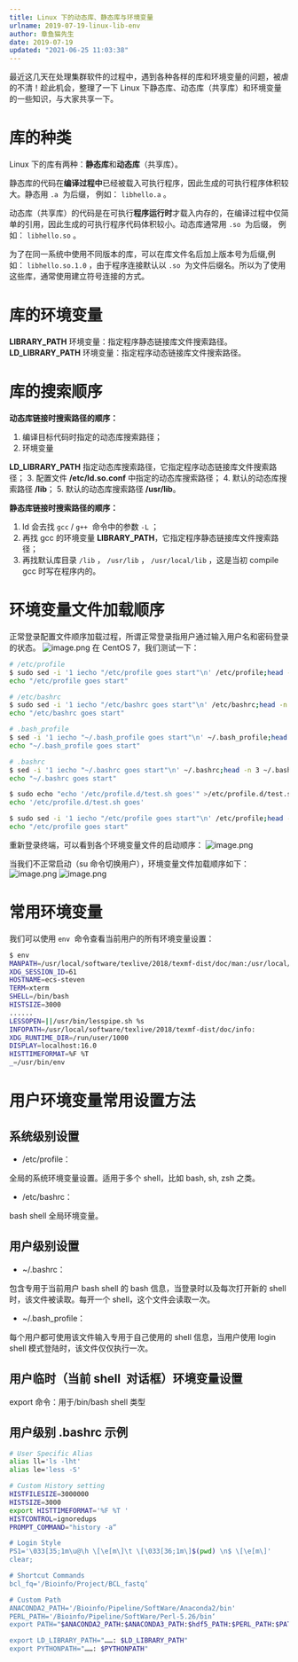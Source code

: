 ```yaml
---
title: Linux 下的动态库、静态库与环境变量
urlname: 2019-07-19-linux-lib-env
author: 章鱼猫先生
date: 2019-07-19
updated: "2021-06-25 11:03:38"
---
```


最近这几天在处理集群软件的过程中，遇到各种各样的库和环境变量的问题，被虐的不清！趁此机会，整理了一下 Linux 下静态库、动态库（共享库）和环境变量的一些知识，与大家共享一下。

# 库的种类

Linux 下的库有两种：**静态库**和**动态库**（共享库）。

静态库的代码在**编译过程中**已经被载入可执行程序，因此生成的可执行程序体积较大。静态用 `.a`  为后缀， 例如： `libhello.a` 。

动态库（共享库）的代码是在可执行**程序运行时**才载入内存的，在编译过程中仅简单的引用，因此生成的可执行程序代码体积较小。动态库通常用 `.so`  为后缀， 例如： `libhello.so` 。

为了在同一系统中使用不同版本的库，可以在库文件名后加上版本号为后缀,例如： `libhello.so.1.0` ，由于程序连接默认以 `.so`  为文件后缀名。所以为了使用这些库，通常使用建立符号连接的方式。

# 库的环境变量

**LIBRARY_PATH**
环境变量：指定程序静态链接库文件搜索路径。
**LD_LIBRARY_PATH**
环境变量：指定程序动态链接库文件搜索路径。

# 库的搜索顺序

**动态库链接时搜索路径的顺序：**

1.  编译目标代码时指定的动态库搜索路径；
2.  环境变量

**LD_LIBRARY_PATH** 指定动态库搜索路径，它指定程序动态链接库文件搜索路径；
3\. 配置文件
**/etc/ld.so.conf** 中指定的动态库搜索路径；
4\. 默认的动态库搜索路径
**/lib**；
5\. 默认的动态库搜索路径
**/usr/lib**。

**静态库链接时搜索路径的顺序：**

1.  ld 会去找 `gcc` / `g++`  命令中的参数 `-L` ；
2.  再找 gcc 的环境变量 **LIBRARY_PATH**，它指定程序静态链接库文件搜索路径；
3.  再找默认库目录 `/lib` ， `/usr/lib` ， `/usr/local/lib` ，这是当初 compile gcc 时写在程序内的。

# 环境变量文件加载顺序

正常登录配置文件顺序加载过程，所谓正常登录指用户通过输入用户名和密码登录的状态。
![image.png](https://shub.weiyan.tech/yuque/elog-cookbook-img/FptKcws_nVYWLZzaExTtEwHh2ErM.png)
在 CentOS 7，我们测试一下：

```bash
# /etc/profile
$ sudo sed -i '1 iecho "/etc/profile goes start"\n' /etc/profile;head -n 3 /etc/profile
echo "/etc/profile goes start"

# /etc/bashrc
$ sudo sed -i '1 iecho "/etc/bashrc goes start"\n' /etc/bashrc;head -n 3 /etc/bashrc
echo "/etc/bashrc goes start"

# .bash_profile
$ sed -i '1 iecho "~/.bash_profile goes start"\n' ~/.bash_profile;head -n 3 ~/.bash_profile
echo "~/.bash_profile goes start"

# .bashrc
$ sed -i '1 iecho "~/.bashrc goes start"\n' ~/.bashrc;head -n 3 ~/.bashrc
echo "~/.bashrc goes start"

$ sudo echo "echo '/etc/profile.d/test.sh goes'" >/etc/profile.d/test.sh;cat /etc/profile.d/test.sh
echo '/etc/profile.d/test.sh goes'

$ sudo sed -i '1 iecho "/etc/profile goes start"\n' /etc/profile;head -n 3 /etc/profile
echo "/etc/profile goes start"
```

重新登录终端，可以看到各个环境变量文件的启动顺序：
![image.png](https://shub.weiyan.tech/yuque/elog-cookbook-img/FjfxnRc511xnemv-cNNPqrgYnswQ.png)

当我们不正常启动（su 命令切换用户），环境变量文件加载顺序如下：
![image.png](https://shub.weiyan.tech/yuque/elog-cookbook-img/FrboYfll_7NrzHqTK7q0NHc1Ul0Q.png)
![image.png](https://shub.weiyan.tech/yuque/elog-cookbook-img/Fr52DR5Y6x87q6dltzXuIzQQf09-.png)

# 常用环境变量

我们可以使用 `env`  命令查看当前用户的所有环境变量设置：

```bash
$ env
MANPATH=/usr/local/software/texlive/2018/texmf-dist/doc/man:/usr/local/auto-devops/ansible/docs/man:
XDG_SESSION_ID=61
HOSTNAME=ecs-steven
TERM=xterm
SHELL=/bin/bash
HISTSIZE=3000
......
LESSOPEN=||/usr/bin/lesspipe.sh %s
INFOPATH=/usr/local/software/texlive/2018/texmf-dist/doc/info:
XDG_RUNTIME_DIR=/run/user/1000
DISPLAY=localhost:16.0
HISTTIMEFORMAT=%F %T
_=/usr/bin/env
```

# **用户环境变量常用设置方法**

## 系统级别设置

- /etc/profile：

全局的系统环境变量设置。适用于多个 shell，比如 bash, sh, zsh 之类。

- /etc/bashrc：

bash shell 全局环境变量。

## 用户级别设置

- \~/.bashrc：

包含专用于当前用户 bash
shell 的 bash 信息，当登录时以及每次打开新的 shell
时，该文件被读取。每开一个 shell，这个文件会读取一次。

- \~/.bash_profile：

每个用户都可使用该文件输入专用于自己使用的 shell 信息，当用户使用 login
shell 模式登陆时，该文件仅仅执行一次。

## **用户临时（当前 shell  对话框）环境变量设置**

export
命令：用于/bin/bash shell 类型

## 用户级别 .bashrc 示例

```bash
# User Specific Alias
alias ll='ls -lht'
alias le='less -S'

# Custom History setting
HISTFILESIZE=3000000
HISTSIZE=3000
export HISTTIMEFORMAT='%F %T '
HISTCONTROL=ignoredups
PROMPT_COMMAND="history -a“

# Login Style
PS1='\033[35;1m\u@\h \[\e[m\]\t \[\033[36;1m\]$(pwd) \n$ \[\e[m\]'
clear;

# Shortcut Commands
bcl_fq='/Bioinfo/Project/BCL_fastq‘

# Custom Path
ANACONDA2_PATH='/Bioinfo/Pipeline/SoftWare/Anaconda2/bin'
PERL_PATH='/Bioinfo/Pipeline/SoftWare/Perl-5.26/bin‘
export PATH="$ANACONDA2_PATH:$ANACONDA3_PATH:$hdf5_PATH:$PERL_PATH:$PATH"

export LD_LIBRARY_PATH="……: $LD_LIBRARY_PATH"
export PYTHONPATH="……: $PYTHONPATH"
```
